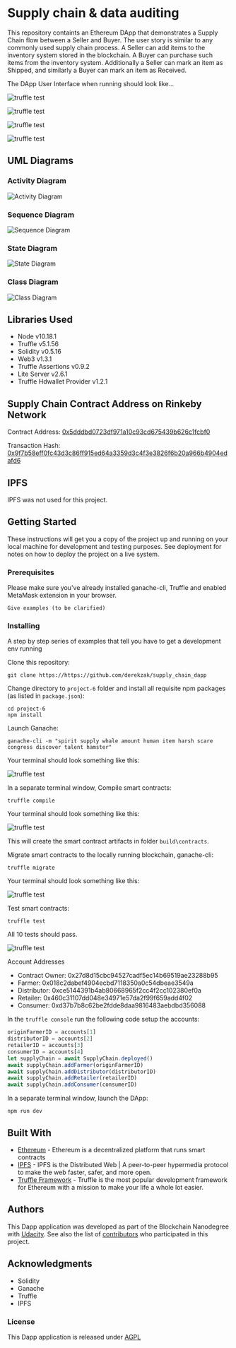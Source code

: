 # Supply chain & data auditing

This repository containts an Ethereum DApp that demonstrates a Supply Chain flow between a Seller and Buyer. The user story is similar to any commonly used supply chain process. A Seller can add items to the inventory system stored in the blockchain. A Buyer can purchase such items from the inventory system. Additionally a Seller can mark an item as Shipped, and similarly a Buyer can mark an item as Received.

The DApp User Interface when running should look like...

![truffle test](images/ftc_product_overview.png)

![truffle test](images/ftc_farm_details.png)

![truffle test](images/ftc_product_details.png)

![truffle test](images/ftc_transaction_history.png)

## UML Diagrams

### Activity Diagram

![Activity Diagram](./uml_diagrams/Supply%20Chain%20Dapp%20-%20Activity%20Diagram.png)

### Sequence Diagram

![Sequence Diagram](./uml_diagrams/Supply%20Chain%20Dapp%20-%20Sequence%20Diagram.png)

### State Diagram

![State Diagram](./uml_diagrams/Supply%20Chain%20Dapp%20-%20State%20Diagram.png)

### Class Diagram

![Class Diagram](./uml_diagrams/Supply%20Chain%20Dapp%20-%20Class%20Diagram.png)

## Libraries Used

* Node v10.18.1
* Truffle v5.1.56
* Solidity v0.5.16
* Web3 v1.3.1
* Truffle Assertions v0.9.2
* Lite Server v2.6.1
* Truffle Hdwallet Provider v1.2.1

## Supply Chain Contract Address on Rinkeby Network

Contract Address: [0x5dddbd0723df971a10c93cd675439b626c1fcbf0](https://rinkeby.etherscan.io/address/0x5dddbd0723df971a10c93cd675439b626c1fcbf0)

Transaction Hash: [0x9f7b58eff0fc43d3c86ff915ed64a3359d3c4f3e3826f6b20a966b4904edafd6](https://rinkeby.etherscan.io/tx/0x9f7b58eff0fc43d3c86ff915ed64a3359d3c4f3e3826f6b20a966b4904edafd6)

## IPFS

IPFS was not used for this project.

## Getting Started

These instructions will get you a copy of the project up and running on your local machine for development and testing purposes. See deployment for notes on how to deploy the project on a live system.

### Prerequisites

Please make sure you've already installed ganache-cli, Truffle and enabled MetaMask extension in your browser.

```
Give examples (to be clarified)
```

### Installing

A step by step series of examples that tell you have to get a development env running

Clone this repository:

```
git clone https://https://github.com/derekzak/supply_chain_dapp
```

Change directory to ```project-6``` folder and install all requisite npm packages (as listed in ```package.json```):

```
cd project-6
npm install
```

Launch Ganache:

```
ganache-cli -m "spirit supply whale amount human item harsh scare congress discover talent hamster"
```

Your terminal should look something like this:

![truffle test](images/ganache-cli.png)

In a separate terminal window, Compile smart contracts:

```
truffle compile
```

Your terminal should look something like this:

![truffle test](images/truffle_compile.png)

This will create the smart contract artifacts in folder ```build\contracts```.

Migrate smart contracts to the locally running blockchain, ganache-cli:

```
truffle migrate
```

Your terminal should look something like this:

![truffle test](images/truffle_migrate.png)

Test smart contracts:

```
truffle test
```

All 10 tests should pass.

![truffle test](images/truffle_test.png)

Account Addresses
* Contract Owner: 0x27d8d15cbc94527cadf5ec14b69519ae23288b95
* Farmer: 0x018c2dabef4904ecbd7118350a0c54dbeae3549a
* Distributor: 0xce5144391b4ab80668965f2cc4f2cc102380ef0a
* Retailer: 0x460c31107dd048e34971e57da2f99f659add4f02
* Consumer: 0xd37b7b8c62be2fdde8daa9816483aebdbd356088

In the `truffle console` run the following code setup the accounts:

```js
originFarmerID = accounts[1]
distributorID = accounts[2]
retailerID = accounts[3]
consumerID = accounts[4]
let supplyChain = await SupplyChain.deployed()
await supplyChain.addFarmer(originFarmerID)
await supplyChain.addDistributor(distributorID)
await supplyChain.addRetailer(retailerID)
await supplyChain.addConsumer(consumerID)
```

In a separate terminal window, launch the DApp:

```
npm run dev
```

## Built With

* [Ethereum](https://www.ethereum.org/) - Ethereum is a decentralized platform that runs smart contracts
* [IPFS](https://ipfs.io/) - IPFS is the Distributed Web | A peer-to-peer hypermedia protocol
to make the web faster, safer, and more open.
* [Truffle Framework](http://truffleframework.com/) - Truffle is the most popular development framework for Ethereum with a mission to make your life a whole lot easier.


## Authors

This Dapp application was developed as part of the Blockchain Nanodegree with [Udacity](http://www.udacity.com).
See also the list of [contributors](https://https://github.com/derekzak/supply_chain_dapp/graphs/contributors) who participated in this project.

## Acknowledgments

* Solidity
* Ganache
* Truffle
* IPFS

### License

This Dapp application is released under [AGPL](http://www.gnu.org/licenses/agpl-3.0-standalone.html)
